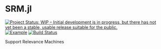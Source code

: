 # SRM.jl

[![Project Status: WIP – Initial development is in progress, but there has not yet been a stable, usable release suitable for the public.](http://www.repostatus.org/badges/latest/wip.svg)](http://www.repostatus.org/#wip)
[![Example](http://pkg.julialang.org/badges/Example_0.4.svg)](http://pkg.julialang.org/?pkg=Example)
[![Build Status](https://travis-ci.org/probinso/SRM.jl.svg?branch=master)](https://travis-ci.org/probinso/SRM.jl.svg?branch=master)



Support Relevance Machines
